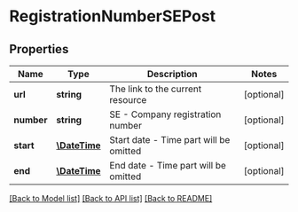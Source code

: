 # RegistrationNumberSEPost

## Properties
Name | Type | Description | Notes
------------ | ------------- | ------------- | -------------
**url** | **string** | The link to the current resource | [optional] 
**number** | **string** | SE - Company registration number | [optional] 
**start** | [**\DateTime**](\DateTime.md) | Start date - Time part will be omitted | [optional] 
**end** | [**\DateTime**](\DateTime.md) | End date - Time part will be omitted | [optional] 

[[Back to Model list]](../../README.md#documentation-for-models) [[Back to API list]](../../README.md#documentation-for-api-endpoints) [[Back to README]](../../README.md)

